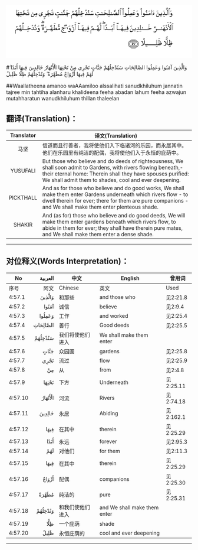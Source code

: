 ![004:057](images/004_057.gif)

#وَالَّذِينَ آمَنُوا وَعَمِلُوا الصَّالِحَاتِ سَنُدْخِلُهُمْ جَنَّاتٍ تَجْرِي مِنْ تَحْتِهَا الْأَنْهَارُ خَالِدِينَ فِيهَا أَبَدًا ۖ لَهُمْ فِيهَا أَزْوَاجٌ مُطَهَّرَةٌ ۖ وَنُدْخِلُهُمْ ظِلًّا ظَلِيلً 

##Waallatheena amanoo waAAamiloo alssalihati sanudkhiluhum jannatin tajree min tahtiha alanharu khalideena feeha abadan lahum feeha azwajun mutahharatun wanudkhiluhum thillan thaleelan 

## 翻译(Translation)：

| Translator | 译文(Translation)                                            |
| :--------: | ------------------------------------------------------------ |
|    马坚    | 信道而且行善者，我将使他们入下临诸河的乐园，而永居其中。他们在乐园里有纯洁的配偶，我将使他们入于永恒的庇荫中。 |
|  YUSUFALI  | But those who believe and do deeds of righteousness, We shall soon admit to Gardens, with rivers flowing beneath,- their eternal home: Therein shall they have spouses purified: We shall admit them to shades, cool and ever deepening. |
| PICKTHALL  | And as for those who believe and do good works, We shall make them enter Gardens underneath which rivers flow - to dwell therein for ever; there for them are pure companions - and We shall make them enter plenteous shade. |
|   SHAKIR   | And (as for) those who believe and do good deeds, We will make them enter gardens beneath which rivers flow, to abide in them for ever; they shall have therein pure mates, and We shall make them enter a dense shade. |

---

## 对位释义(Words Interpretation)：

| No   | العربية | 中文    | English | 曾用词 |
| ---- | ------: | ------- | ------- | ------ |
| 序号 |    阿文 | Chinese | 英文    | Used   |
| 4:57.1  | وَالَّذِينَ   | 和那些           | and those who                | 见2:21.8  |
| 4:57.2  | آمَنُوا    | 诚信             | believe                      | 见2:9.4   |
| 4:57.3  | وَعَمِلُوا   | 工作             | and worked                   | 见2:25.4  |
| 4:57.4  | الصَّالِحَاتِ | 善行             | Good deeds                   | 见2:25.5  |
| 4:57.5  | سَنُدْخِلُهُمْ  | 我们将使他们进入 | We shall make them enter     |           |
| 4:57.6  | جَنَّاتٍ     | 众园圃           | gardens                      | 见2:25.8  |
| 4:57.7  | تَجْرِي     | 流过             | flow                         | 见2:25.9  |
| 4:57.8  | مِنْ       | 从               | from                         | 见2:4.8   |
| 4:57.9  | تَحْتِهَا    | 下方             | Underneath                   | 见2:25.11 |
| 4:57.10 | الْأَنْهَارُ  | 河流             | Rivers                       | 见2:74.18 |
| 4:57.11 | خَالِدِينَ   | 永居             | Abiding                      | 见2:162.1 |
| 4:57.12 | فِيهَا     | 在其中           | therein                      | 见2:25.29 |
| 4:57.13 | أَبَدًا     | 永远             | forever                      | 见2:95.3  |
| 4:57.14 | لَهُمْ      | 对他们           | for them                     | 见2:11.3  |
| 4:57.15 | فِيهَا     | 在其中           | therein                      | 见2:25.29 |
| 4:57.16 | أَزْوَاجٌ    | 配偶             | companions                   | 见2:25.30 |
| 4:57.17 | مُطَهَّرَةٌ    | 纯洁的           | pure                         | 见2:25.31 |
| 4:57.18 | وَنُدْخِلُهُمْ  | 和我们使他们进入 | and We shall make them enter |           |
| 4:57.19 | ظِلًّا      | 一个庇荫         | shade                        |           |
| 4:57.20 | ظَلِيلً     | 永恒庇荫的       | cool and ever deepening      |           |

---
